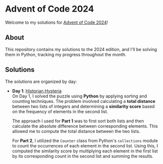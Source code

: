 # Advent of Code 2024

Welcome to my solutions for [Advent of Code 2024](https://adventofcode.com/2024)!

## About

This repository contains my solutions to the 2024 edition, and I'll be solving them in Python, tracking my progress throughout the month.

## Solutions

The solutions are organized by day:

- **Day 1**: [Historian Hysteria](https://github.com/Tom-Kendrick/AdventOfCode2024/blob/main/DayOne/DayOne.py)  
    On Day 1, I solved the puzzle using **Python** by applying sorting and counting techniques. The problem involved calculating a **total distance** between two lists of integers and determining a **similarity score** based on the frequency of elements in the second list.

    The approach I used for **Part 1** was to first sort both lists and then calculate the absolute difference between corresponding elements. This allowed me to compute the total distance between the two lists.

    For **Part 2**, I utilized the `Counter` class from Python's `collections` module to count the occurrences of each element in the second list. Using this, I computed the similarity score by multiplying each element in the first list by its corresponding count in the second list and summing the results.
